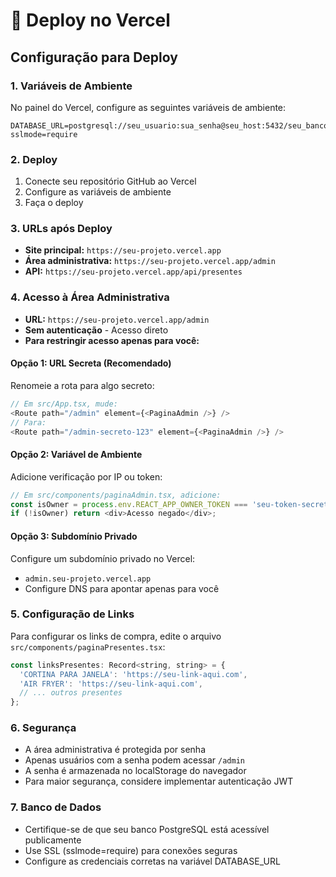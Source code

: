 # 🚀 Deploy no Vercel

## Configuração para Deploy

### 1. Variáveis de Ambiente

No painel do Vercel, configure as seguintes variáveis de ambiente:

```
DATABASE_URL=postgresql://seu_usuario:sua_senha@seu_host:5432/seu_banco?sslmode=require
```

### 2. Deploy

1. Conecte seu repositório GitHub ao Vercel
2. Configure as variáveis de ambiente
3. Faça o deploy

### 3. URLs após Deploy

- **Site principal:** `https://seu-projeto.vercel.app`
- **Área administrativa:** `https://seu-projeto.vercel.app/admin`
- **API:** `https://seu-projeto.vercel.app/api/presentes`

### 4. Acesso à Área Administrativa

- **URL:** `https://seu-projeto.vercel.app/admin`
- **Sem autenticação** - Acesso direto
- **Para restringir acesso apenas para você:**

#### Opção 1: URL Secreta (Recomendado)
Renomeie a rota para algo secreto:
```javascript
// Em src/App.tsx, mude:
<Route path="/admin" element={<PaginaAdmin />} />
// Para:
<Route path="/admin-secreto-123" element={<PaginaAdmin />} />
```

#### Opção 2: Variável de Ambiente
Adicione verificação por IP ou token:
```javascript
// Em src/components/paginaAdmin.tsx, adicione:
const isOwner = process.env.REACT_APP_OWNER_TOKEN === 'seu-token-secreto';
if (!isOwner) return <div>Acesso negado</div>;
```

#### Opção 3: Subdomínio Privado
Configure um subdomínio privado no Vercel:
- `admin.seu-projeto.vercel.app`
- Configure DNS para apontar apenas para você

### 5. Configuração de Links

Para configurar os links de compra, edite o arquivo `src/components/paginaPresentes.tsx`:

```javascript
const linksPresentes: Record<string, string> = {
  'CORTINA PARA JANELA': 'https://seu-link-aqui.com',
  'AIR FRYER': 'https://seu-link-aqui.com',
  // ... outros presentes
};
```

### 6. Segurança

- A área administrativa é protegida por senha
- Apenas usuários com a senha podem acessar `/admin`
- A senha é armazenada no localStorage do navegador
- Para maior segurança, considere implementar autenticação JWT

### 7. Banco de Dados

- Certifique-se de que seu banco PostgreSQL está acessível publicamente
- Use SSL (sslmode=require) para conexões seguras
- Configure as credenciais corretas na variável DATABASE_URL
